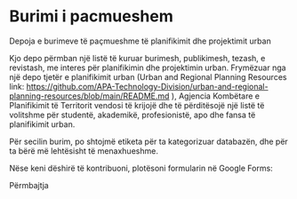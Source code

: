 # Burimi i pacmueshem 

Depoja e burimeve të paçmueshme të planifikimit dhe projektimit urban 

Kjo depo përmban një listë të kuruar burimesh, publikimesh, tezash, e revistash, me interes për planifikimin dhe projektimin urban. Frymëzuar nga një depo tjetër e planifikimit urban (Urban and Regional Planning Resources link: https://github.com/APA-Technology-Division/urban-and-regional-planning-resources/blob/main/README.md ), Agjencia Kombëtare e Planifikimit të Territorit vendosi të krijojë dhe të përditësojë një listë të volitshme për studentë, akademikë, profesionistë, apo dhe fansa të planifikimit urban. 

Për secilin burim, po shtojmë etiketa për ta kategorizuar databazën, dhe për ta bërë më lehtësisht të menaxhueshme. 

Nëse keni dëshirë të kontribuoni, plotësoni formularin në Google Forms: 
 
Përmbajtja

